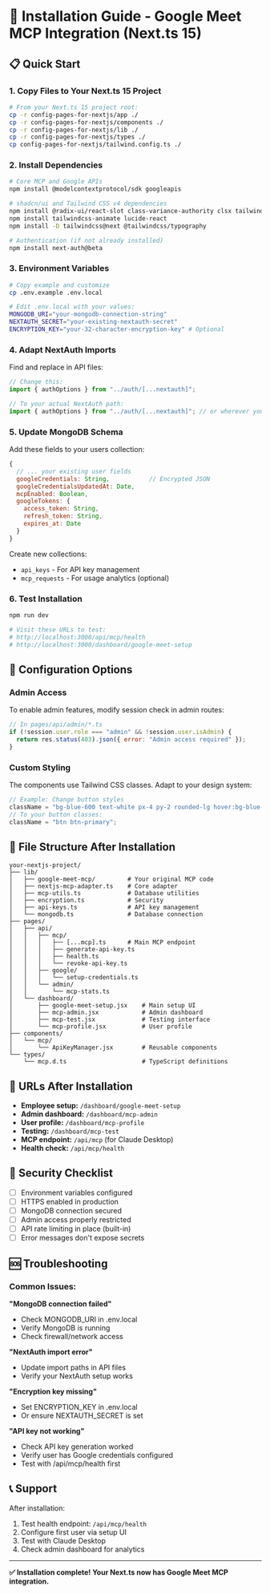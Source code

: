 # 🚀 Installation Guide - Google Meet MCP Integration (Next.ts 15)

## 📋 Quick Start

### 1. Copy Files to Your Next.ts 15 Project

```bash
# From your Next.ts 15 project root:
cp -r config-pages-for-nextjs/app ./
cp -r config-pages-for-nextjs/components ./
cp -r config-pages-for-nextjs/lib ./
cp -r config-pages-for-nextjs/types ./
cp config-pages-for-nextjs/tailwind.config.ts ./
```

### 2. Install Dependencies

```bash
# Core MCP and Google APIs
npm install @modelcontextprotocol/sdk googleapis

# shadcn/ui and Tailwind CSS v4 dependencies
npm install @radix-ui/react-slot class-variance-authority clsx tailwind-merge
npm install tailwindcss-animate lucide-react
npm install -D tailwindcss@next @tailwindcss/typography

# Authentication (if not already installed)
npm install next-auth@beta
```

### 3. Environment Variables

```bash
# Copy example and customize
cp .env.example .env.local

# Edit .env.local with your values:
MONGODB_URI="your-mongodb-connection-string"
NEXTAUTH_SECRET="your-existing-nextauth-secret"
ENCRYPTION_KEY="your-32-character-encryption-key" # Optional
```

### 4. Adapt NextAuth Imports

Find and replace in API files:

```javascript
// Change this:
import { authOptions } from "../auth/[...nextauth]";

// To your actual NextAuth path:
import { authOptions } from "../auth/[...nextauth]"; // or wherever yours is
```

### 5. Update MongoDB Schema

Add these fields to your users collection:

```javascript
{
  // ... your existing user fields
  googleCredentials: String,           // Encrypted JSON
  googleCredentialsUpdatedAt: Date,
  mcpEnabled: Boolean,
  googleTokens: {
    access_token: String,
    refresh_token: String,
    expires_at: Date
  }
}
```

Create new collections:

- `api_keys` - For API key management
- `mcp_requests` - For usage analytics (optional)

### 6. Test Installation

```bash
npm run dev

# Visit these URLs to test:
# http://localhost:3000/api/mcp/health
# http://localhost:3000/dashboard/google-meet-setup
```

## 🔧 Configuration Options

### Admin Access

To enable admin features, modify session check in admin routes:

```javascript
// In pages/api/admin/*.ts
if (!session.user.role === "admin" && !session.user.isAdmin) {
  return res.status(403).json({ error: "Admin access required" });
}
```

### Custom Styling

The components use Tailwind CSS classes. Adapt to your design system:

```javascript
// Example: Change button styles
className = "bg-blue-600 text-white px-4 py-2 rounded-lg hover:bg-blue-700";
// To your button classes:
className = "btn btn-primary";
```

## 📁 File Structure After Installation

```
your-nextjs-project/
├── lib/
│   ├── google-meet-mcp/         # Your original MCP code
│   ├── nextjs-mcp-adapter.ts    # Core adapter
│   ├── mcp-utils.ts             # Database utilities
│   ├── encryption.ts            # Security
│   ├── api-keys.ts              # API key management
│   └── mongodb.ts               # Database connection
├── pages/
│   ├── api/
│   │   ├── mcp/
│   │   │   ├── [...mcp].ts      # Main MCP endpoint
│   │   │   ├── generate-api-key.ts
│   │   │   ├── health.ts
│   │   │   └── revoke-api-key.ts
│   │   ├── google/
│   │   │   └── setup-credentials.ts
│   │   └── admin/
│   │       └── mcp-stats.ts
│   └── dashboard/
│       ├── google-meet-setup.jsx    # Main setup UI
│       ├── mcp-admin.jsx            # Admin dashboard
│       ├── mcp-test.jsx             # Testing interface
│       └── mcp-profile.jsx          # User profile
├── components/
│   └── mcp/
│       └── ApiKeyManager.jsx        # Reusable components
└── types/
    └── mcp.d.ts                     # TypeScript definitions
```

## 🎯 URLs After Installation

- **Employee setup:** `/dashboard/google-meet-setup`
- **Admin dashboard:** `/dashboard/mcp-admin`
- **User profile:** `/dashboard/mcp-profile`
- **Testing:** `/dashboard/mcp-test`
- **MCP endpoint:** `/api/mcp` (for Claude Desktop)
- **Health check:** `/api/mcp/health`

## 🔐 Security Checklist

- [ ] Environment variables configured
- [ ] HTTPS enabled in production
- [ ] MongoDB connection secured
- [ ] Admin access properly restricted
- [ ] API rate limiting in place (built-in)
- [ ] Error messages don't expose secrets

## 🆘 Troubleshooting

### Common Issues:

**"MongoDB connection failed"**

- Check MONGODB_URI in .env.local
- Verify MongoDB is running
- Check firewall/network access

**"NextAuth import error"**

- Update import paths in API files
- Verify your NextAuth setup works

**"Encryption key missing"**

- Set ENCRYPTION_KEY in .env.local
- Or ensure NEXTAUTH_SECRET is set

**"API key not working"**

- Check API key generation worked
- Verify user has Google credentials configured
- Test with /api/mcp/health first

## 📞 Support

After installation:

1. Test health endpoint: `/api/mcp/health`
2. Configure first user via setup UI
3. Test with Claude Desktop
4. Check admin dashboard for analytics

---

**✅ Installation complete! Your Next.ts now has Google Meet MCP integration.**
